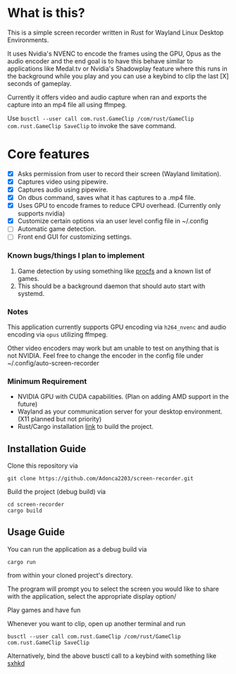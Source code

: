 # What is this?
This is a simple screen recorder written in Rust for Wayland Linux Desktop Environments.

It uses Nvidia's NVENC to encode the frames using the GPU, Opus as the audio encoder and the end goal
is to have this behave similar to applications like Medal.tv or Nvidia's Shadowplay feature where this
runs in the background while you play and you can use a keybind to clip the last [X] seconds of gameplay.

Currently it offers video and audio capture when ran and exports the capture into an mp4 file all using ffmpeg.

Use `busctl --user call com.rust.GameClip /com/rust/GameClip com.rust.GameClip SaveClip` to invoke the save command.

# Core features
- [x] Asks permission from user to record their screen (Wayland limitation).
- [x] Captures video using pipewire.
- [x] Captures audio using pipewire.
- [x] On dbus command, saves what it has captures to a .mp4 file.
- [x] Uses GPU to encode frames to reduce CPU overhead. (Currently only supports nvidia) 
- [x] Customize certain options via an user level config file in ~/.config
- [ ] Automatic game detection.
- [ ] Front end GUI for customizing settings.

### Known bugs/things I plan to implement
1. Game detection by using something like [procfs](https://crates.io/crates/procfs) and a known list of games.
2. This should be a background daemon that should auto start with systemd.

### Notes
This application currently supports GPU encoding via `h264_nvenc` and audio encoding via `opus` utilizing
ffmpeg.

Other video encoders may work but am unable to test on anything that is not NVIDIA. Feel free to change the encoder in
the config file under ~/.config/auto-screen-recorder

### Minimum Requirement
- NVIDIA GPU with CUDA capabilities. (Plan on adding AMD support in the future)
- Wayland as your communication server for your desktop environment. (X11 planned but not priority)
- Rust/Cargo installation [link](https://www.rust-lang.org/tools/install) to build the project.

## Installation Guide
Clone this repository via
```
git clone https://github.com/Adonca2203/screen-recorder.git
```
Build the project (debug build) via
```
cd screen-recorder
cargo build
```

## Usage Guide
You can run the application as a debug build via
```
cargo run
```
from within your cloned project's directory.

The program will prompt you to select the screen you would like to share with the application, select the appropriate display option/

Play games and have fun

Whenever you want to clip, open up another terminal and run
```
busctl --user call com.rust.GameClip /com/rust/GameClip com.rust.GameClip SaveClip
```

Alternatively, bind the above busctl call to a keybind with something like [sxhkd](https://github.com/baskerville/sxhkd)
